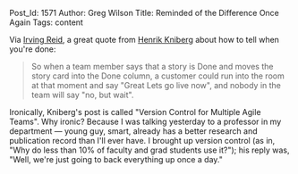 Post_Id: 1571
Author: Greg Wilson
Title: Reminded of the Difference Once Again
Tags: content

<p>Via <a href="http://www.controlledflight.ca/2008/05/26/how-can-we-tell-when-were-done/">Irving Reid</a>, a great quote from <a href="http://www.infoq.com/articles/agile-version-control">Henrik Kniberg</a> about how to tell when you're done:</p>
<blockquote><p>So when a team member says that a story is Done and moves the story card into the Done column, a customer could run into the room at that moment and say "Great Lets go live now", and nobody in the team will say "no, but wait".</p></blockquote>
<p>Ironically, Kniberg's post is called "Version Control for Multiple Agile Teams". Why ironic? Because I was talking yesterday to a professor in my department &mdash; young guy, smart, already has a better research and publication record than I'll ever have. I brought up version control (as in, "Why do less than 10% of faculty and grad students use it?"); his reply was, "Well, we're just going to back everything up once a day."</p>
